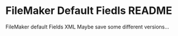 # FileMaker Default Fiedls README

FileMaker default Fields XML
Maybe save some different versions...
